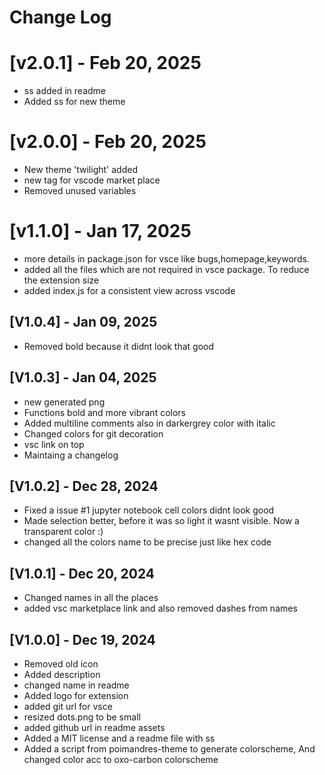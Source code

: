 # Change Log

# [v2.0.1] - Feb 20, 2025

- ss added in readme
- Added ss for new theme

# [v2.0.0] - Feb 20, 2025

- New theme 'twilight' added
- new tag for vscode market place
- Removed unused variables

# [v1.1.0] - Jan 17, 2025

- more details in package.json for vsce like bugs,homepage,keywords.
- added all the files which are not required in vsce package. To reduce the extension size
- added index.js for a consistent view across vscode

## [V1.0.4] - Jan 09, 2025

- Removed bold because it didnt look that good

## [V1.0.3] - Jan 04, 2025

- new generated png
- Functions bold and more vibrant colors
- Added multiline comments also in darkergrey color with italic
- Changed colors for git decoration
- vsc link on top
- Maintaing a changelog

## [V1.0.2] - Dec 28, 2024

- Fixed a issue #1 jupyter notebook cell colors didnt look good
- Made selection better, before it was so light it wasnt visible. Now a transparent color :)
- changed all the colors name to be precise just like hex code

## [V1.0.1] - Dec 20, 2024

- Changed names in all the places
- added vsc marketplace link and also removed dashes from names

## [V1.0.0] - Dec 19, 2024

- Removed old icon
- Added description
- changed name in readme
- Added logo for extension
- added git url for vsce
- resized dots.png to be small
- added github url in readme assets
- Added a MIT license and a readme file with ss
- Added a script from poimandres-theme to generate colorscheme, And changed color acc to oxo-carbon colorscheme
